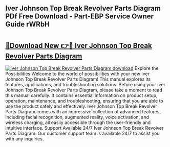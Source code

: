 ## Iver Johnson Top Break Revolver Parts Diagram PDf Free Download - Part-EBP Service Owner Guide rWRbH

# <h2><a href="http://dfmtbl.blite.top/?on=Iver+Johnson+Top+Break+Revolver+Parts+Diagram">🔗Download New 👉🔴 Iver Johnson Top Break Revolver Parts Diagram</a></h2>

[![Iver Johnson Top Break Revolver Parts Diagram download](https://i.imgur.com/lujVjoI.png)](http://dfmtbl.blite.top/?on=Iver+Johnson+Top+Break+Revolver+Parts+Diagram)
Explore the Possibilities Welcome to the world of possibilities with your new Iver Johnson Top Break Revolver Parts Diagram! This manual explores its features, applications, and troubleshooting solutions. Before using your Iver Johnson Top Break Revolver Parts Diagram, please take a moment to read this manual carefully. It contains essential information on product setup, operation, maintenance, and troubleshooting, ensuring that you are able to use the product safely and effectively. Iver Johnson Top Break Revolver Parts Diagram comes with an impressive collection of advanced features, including facial recognition, augmented reality, voice activation, and wireless charging, all easily accessible through the user-friendly and intuitive interface. Support Available 24/7 Iver Johnson Top Break Revolver Parts Diagram. Our customer support team is available 24/7 to assist you with any inquiries.
